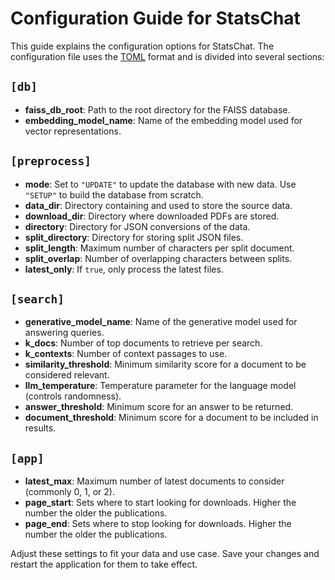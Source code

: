 # Configuration Guide for StatsChat

This guide explains the configuration options for StatsChat. The configuration file uses the [TOML](https://toml.io/en/) format and is divided into several sections:

## `[db]`

- **faiss_db_root**: Path to the root directory for the FAISS database.
- **embedding_model_name**: Name of the embedding model used for vector representations.

## `[preprocess]`

- **mode**: Set to `"UPDATE"` to update the database with new data.  Use `"SETUP"` to build the database from scratch.
- **data_dir**: Directory containing and used to store the source data.
- **download_dir**: Directory where downloaded PDFs are stored.
- **directory**: Directory for JSON conversions of the data.
- **split_directory**: Directory for storing split JSON files.
- **split_length**: Maximum number of characters per split document.
- **split_overlap**: Number of overlapping characters between splits.
- **latest_only**: If `true`, only process the latest files.

## `[search]`

- **generative_model_name**: Name of the generative model used for answering queries.
- **k_docs**: Number of top documents to retrieve per search.
- **k_contexts**: Number of context passages to use.
- **similarity_threshold**: Minimum similarity score for a document to be considered relevant.
- **llm_temperature**: Temperature parameter for the language model (controls randomness).
- **answer_threshold**: Minimum score for an answer to be returned.
- **document_threshold**: Minimum score for a document to be included in results.

## `[app]`

- **latest_max**: Maximum number of latest documents to consider (commonly 0, 1, or 2).
- **page_start**: Sets where to start looking for downloads. Higher the number the older the publications.
- **page_end**: Sets where to stop looking for downloads. Higher the number the older the publications.

Adjust these settings to fit your data and use case. Save your changes and restart the application for them to take effect.
